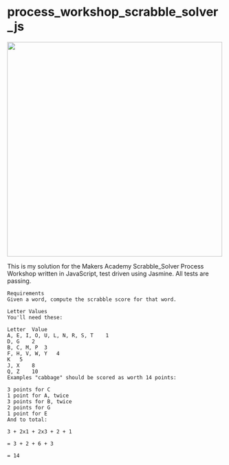# process_workshop_scrabble_solver_js

<img src="https://user-images.githubusercontent.com/75075773/116895365-0907a800-ac2b-11eb-9188-046e9dde653d.jpg" width="500"/>

This is my solution for the Makers Academy Scrabble_Solver Process Workshop written in JavaScript, test driven using Jasmine. All tests are passing.

```
Requirements
Given a word, compute the scrabble score for that word.

Letter Values
You'll need these:

Letter	Value
A, E, I, O, U, L, N, R, S, T	1
D, G	2
B, C, M, P	3
F, H, V, W, Y	4
K	5
J, X	8
Q, Z	10
Examples "cabbage" should be scored as worth 14 points:

3 points for C
1 point for A, twice
3 points for B, twice
2 points for G
1 point for E
And to total:

3 + 2x1 + 2x3 + 2 + 1

= 3 + 2 + 6 + 3

= 14

```
